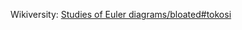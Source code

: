 Wikiversity: [Studies of Euler diagrams/bloated#tokosi](https://en.wikiversity.org/wiki/Studies_of_Euler_diagrams/bloated#tokosi)
